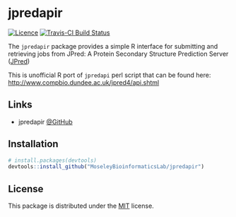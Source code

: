 # jpredapir

[![Licence](https://img.shields.io/github/license/mashape/apistatus.svg)](http://choosealicense.com/licenses/mit/)
[![Travis-CI Build Status](https://travis-ci.org/MoseleyBioinformaticsLab/jpredapir.svg?branch=master)](https://travis-ci.org/MoseleyBioinformaticsLab/jpredapir)

The `jpredapir` package provides a simple R interface for submitting
and retrieving jobs from JPred: A Protein Secondary Structure Prediction Server
([JPred](http://www.compbio.dundee.ac.uk/jpred/))

This is unofficial R port of `jpredapi` perl script that can be found here:
http://www.compbio.dundee.ac.uk/jpred4/api.shtml


## Links

   * jpredapir [@GitHub](https://github.com/MoseleyBioinformaticsLab/jpredapir)


## Installation

``` R
# install.packages(devtools)
devtools::install_github("MoseleyBioinformaticsLab/jpredapir")
```

## License

This package is distributed under the [MIT](https://choosealicense.com/licenses/mit) license.
